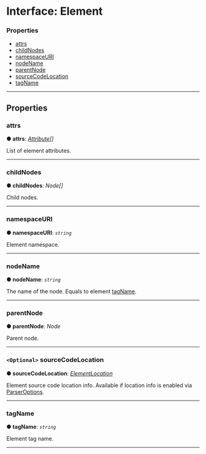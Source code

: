 # Interface: Element

### Properties

* [attrs](#attrs)
* [childNodes](#childnodes)
* [namespaceURI](#namespaceuri)
* [nodeName](#nodename)
* [parentNode](#parentnode)
* [sourceCodeLocation](#sourcecodelocation)
* [tagName](#tagname)

---

## Properties

<a id="attrs"></a>

###  attrs

**● attrs**: *[Attribute](attribute.md)[]*

List of element attributes.

___
<a id="childnodes"></a>

###  childNodes

**● childNodes**: *Node[]*

Child nodes.

___
<a id="namespaceuri"></a>

###  namespaceURI

**● namespaceURI**: *`string`*

Element namespace.

___
<a id="nodename"></a>

###  nodeName

**● nodeName**: *`string`*

The name of the node. Equals to element [tagName](#tagname).

___
<a id="parentnode"></a>

###  parentNode

**● parentNode**: *Node*

Parent node.

___
<a id="sourcecodelocation"></a>

### `<Optional>` sourceCodeLocation

**● sourceCodeLocation**: *[ElementLocation](../../source-code-location/element-location.md)*

Element source code location info. Available if location info is enabled via [ParserOptions](../../options/parser-options.md).

___
<a id="tagname"></a>

###  tagName

**● tagName**: *`string`*

Element tag name.

___


